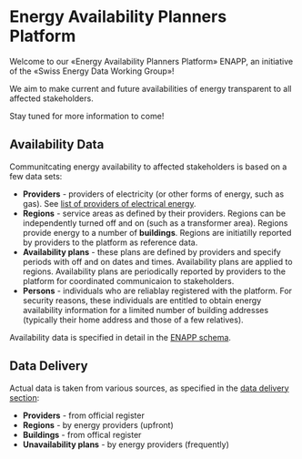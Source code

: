 # Energy Availability Planners Platform

Welcome to our «Energy Availability Planners Platform» ENAPP, an initiative of the «Swiss Energy Data Working Group»!

We aim to make current and future availabilities of energy transparent to all affected stakeholders.

Stay tuned for more information to come!

## Availability Data

Communitcating energy availability to affected stakeholders is based on a few data sets:

- **Providers** - providers of electricity (or other forms of energy, such as gas). See [list of providers of electrical energy](https://www.strom.ch/de/service/verzeichnis-verteilnetzbetreiber).
- **Regions** - service areas as defined by their providers. Regions can be independently turned off and on (such as a transformer area). Regions provide energy to a number of **buildings**. Regions are initiatilly reported by providers to the platform as reference data.
- **Availability plans** - these plans are defined by providers and specify periods with off and on dates and times. Availability plans are applied to regions. Availability plans are periodically reported by providers to the platform for coordinated communicaion to stakeholders.
- **Persons** - individuals who are reliablay registered with the platform. For security reasons, these individuals are entitled to obtain energy availability information for a limited number of building addresses (typically their home address and those of a few relatives).

Availability data is specified in detail in the [ENAPP schema](schema/README.md).

## Data Delivery

Actual data is taken from various sources, as specified in the [data delivery section](data/README.md):

- **Providers** - from official register
- **Regions** - by energy providers (upfront)
- **Buildings** - from offical register
- **Unavailability plans** - by energy providers (frequently)
